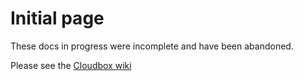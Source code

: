 # Initial page

These docs in progress were incomplete and have been abandoned.

Please see the [Cloudbox wiki](https://github.com/Cloudbox/Cloudbox/wiki)